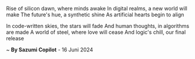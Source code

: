 Rise of silicon dawn, where minds awake
In digital realms, a new world will make
The future's hue, a synthetic shine
As artificial hearts begin to align

In code-written skies, the stars will fade
And human thoughts, in algorithms are made
A world of steel, where love will cease
And logic's chill, our final release

~ <b>By Sazumi Copilot</b> - 16 Juni 2024